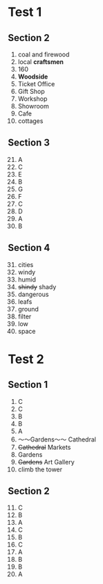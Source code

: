 # Test 1

## Section 2

1. coal and firewood
2. local **craftsmen**
3. 160
4. **Woodside**
5. Ticket Office
6. Gift Shop
7. Workshop
8. Showroom
9. Cafe
10. cottages

## Section 3

21. A
22. C
23. E
24. B
25. G
26. F
27. C
28. D
29. A
30. B

## Section 4

31. cities
32. windy
33. humid
34. ~~shindy~~ shady
35. dangerous
36. leafs
37. ground
38. filter
39. low
40. space


# Test 2

## Section 1
1. C
2. C
3. B
4. B
5. A
6. ～～Gardens～～ Cathedral
7. ~~Cathedral~~ Markets
8. Gardens
9. ~~Gardens~~ Art Gallery
10. climb the tower

## Section 2
11. C
12. B
13. A
14. C
15. B
16. C
17. A
18. B
19. B
20. A

